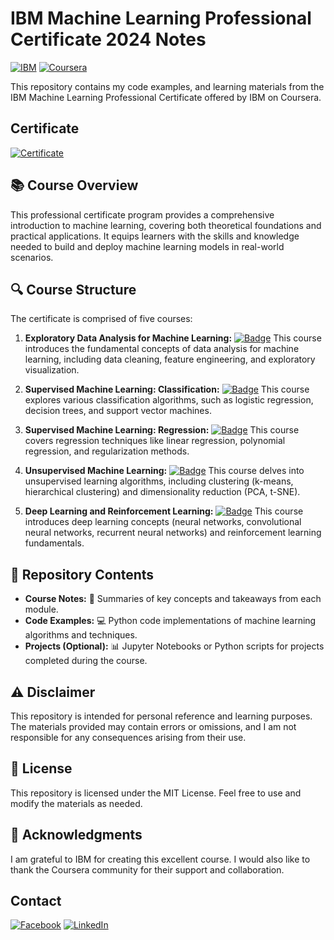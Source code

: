 

# IBM Machine Learning Professional Certificate 2024 Notes 

[![IBM](https://img.shields.io/badge/IBM-000000?style=for-the-badge&logo=IBM&logoColor=white)](https://www.ibm.com/)
[![Coursera](https://img.shields.io/badge/Coursera-0056D2?style=for-the-badge&logo=Coursera&logoColor=white)](https://www.coursera.org/)

This repository contains my code examples, and learning materials from the IBM Machine Learning Professional Certificate offered by IBM on Coursera.
## Certificate
[![Certificate](https://github.com/quang2719/IBM-Machine-Learning-Professional-Certificate-2024/blob/main/IMG/certificate.png?raw=true)](https://github.com/quang2719/IBM-Machine-Learning-Professional-Certificate-2024/blob/main/IMG/certificate.png?raw=true)
## 📚 Course Overview

This professional certificate program provides a comprehensive introduction to machine learning, covering both theoretical foundations and practical applications. It equips learners with the skills and knowledge needed to build and deploy machine learning models in real-world scenarios.

## 🔍 Course Structure

The certificate is comprised of five courses:

1.  **Exploratory Data Analysis for Machine Learning:** 
    [![Badge](https://img.shields.io/badge/Course%201-Complete-green)](https://www.coursera.org/learn/exploratory-data-analysis-for-machine-learning)
    This course introduces the fundamental concepts of data analysis for machine learning, including data cleaning, feature engineering, and exploratory visualization.

2.  **Supervised Machine Learning: Classification:** 
    [![Badge](https://img.shields.io/badge/Course%202-Complete-green)](https://www.coursera.org/learn/supervised-machine-learning-classification)
    This course explores various classification algorithms, such as logistic regression, decision trees, and support vector machines.

3.  **Supervised Machine Learning: Regression:** 
    [![Badge](https://img.shields.io/badge/Course%203-Complete-green)](https://www.coursera.org/learn/supervised-machine-learning-regression)
    This course covers regression techniques like linear regression, polynomial regression, and regularization methods.

4.  **Unsupervised Machine Learning:** 
    [![Badge](https://img.shields.io/badge/Course%204-Complete-green)](https://www.coursera.org/learn/unsupervised-machine-learning)
    This course delves into unsupervised learning algorithms, including clustering (k-means, hierarchical clustering) and dimensionality reduction (PCA, t-SNE).

5.  **Deep Learning and Reinforcement Learning:** 
    [![Badge](https://img.shields.io/badge/Course%205-Complete-green)](https://www.coursera.org/learn/deep-learning-reinforcement-learning)
    This course introduces deep learning concepts (neural networks, convolutional neural networks, recurrent neural networks) and reinforcement learning fundamentals.

## 📁 Repository Contents

*   **Course Notes:** 📝 Summaries of key concepts and takeaways from each module.
*   **Code Examples:** 💻 Python code implementations of machine learning algorithms and techniques.
*   **Projects (Optional):** 📊 Jupyter Notebooks or Python scripts for projects completed during the course.

## ⚠️ Disclaimer

This repository is intended for personal reference and learning purposes. The materials provided may contain errors or omissions, and I am not responsible for any consequences arising from their use.

## 📜 License

This repository is licensed under the MIT License. Feel free to use and modify the materials as needed.

## 🙏 Acknowledgments

I am grateful to IBM for creating this excellent course. I would also like to thank the Coursera community for their support and collaboration.
## Contact
[![Facebook](https://img.shields.io/badge/Facebook-blue?style=for-the-badge&logo=Facebook&logoColor=white)](https://www.facebook.com/qq2719/)
[![LinkedIn](https://img.shields.io/badge/LinkedIn-0077B5?style=for-the-badge&logo=linkedin&logoColor=white)](https://www.linkedin.com/in/quang-nguyen-2003-ptit/)

